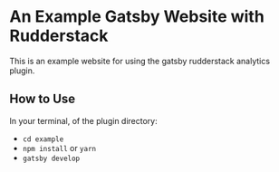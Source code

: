 # An Example Gatsby Website with Rudderstack

This is an example website for using the gatsby rudderstack analytics plugin.

## How to Use

In your terminal, of the plugin directory:

- `cd example`
- `npm install` or `yarn`
- `gatsby develop`

